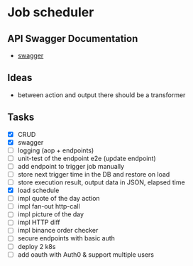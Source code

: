 # Job scheduler

## API Swagger Documentation

- [swagger](http://localhost:8080/swagger-ui/index.html)

## Ideas
- between action and output there should be a transformer

## Tasks
- [x] CRUD
- [x] swagger
- [ ] logging (aop + endpoints)
- [ ] unit-test of the endpoint e2e (update endpoint)
- [ ] add endpoint to trigger job manually
- [ ] store next trigger time in the DB and restore on load
- [ ] store execution result, output data in JSON, elapsed time
- [x] load schedule
- [ ] impl quote of the day action
- [ ] impl fan-out http-call
- [ ] impl picture of the day
- [ ] impl HTTP diff
- [ ] impl binance order checker
- [ ] secure endpoints with basic auth
- [ ] deploy 2 k8s
- [ ] add oauth with Auth0 & support multiple users